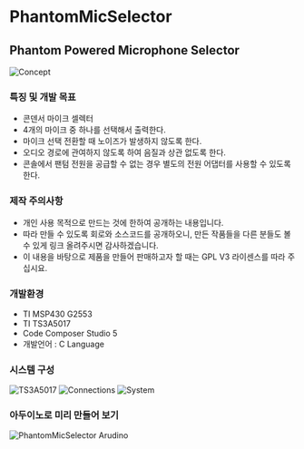 PhantomMicSelector
==================

## Phantom Powered Microphone Selector

![Concept](https://farm4.staticflickr.com/3717/13571508884_6eedbb76a5.jpg)

### 특징 및 개발 목표
* 콘덴서 마이크 셀렉터
* 4개의 마이크 중 하나를 선택해서 출력한다.
* 마이크 선택 전환할 때 노이즈가 발생하지 않도록 한다.
* 오디오 경로에 관여하지 않도록 하여 음질과 상관 없도록 한다.
* 콘솔에서 팬텀 전원을 공급할 수 없는 경우 별도의 전원 어댑터를 사용할 수 있도록 한다.

### 제작 주의사항
* 개인 사용 목적으로 만드는 것에 한하여 공개하는 내용입니다.
* 따라 만들 수 있도록 회로와 소스코드를 공개하오니, 만든 작품들을 다른 분들도 볼 수 있게 링크 올려주시면 감사하겠습니다.
* 이 내용을 바탕으로 제품을 만들어 판매하고자 할 때는 GPL V3 라이센스를 따라 주십시요.

### 개발환경
* TI MSP430 G2553
* TI TS3A5017
* Code Composer Studio 5
* 개발언어 : C Language

### 시스템 구성
![TS3A5017](http://audiocookie.com/blog/wp-content/uploads/2014/04/mic_sel_1-2048x1618.jpg)
![Connections](http://audiocookie.com/blog/wp-content/uploads/2014/04/mic_sel_2-2048x1354.jpg)
![System](http://audiocookie.com/blog/wp-content/uploads/2014/04/mic_sel_3.jpg)

### 아두이노로 미리 만들어 보기
![PhantomMicSelector Arudino](http://audiocookie.com/blog/wp-content/uploads/2014/04/pms.jpg)
